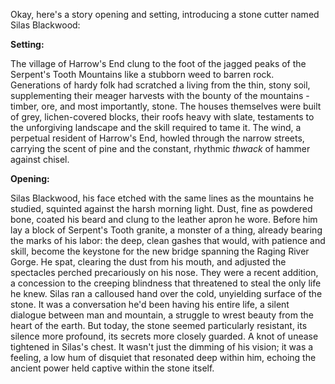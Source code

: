 Okay, here's a story opening and setting, introducing a stone cutter named Silas Blackwood:

**Setting:**

The village of Harrow's End clung to the foot of the jagged peaks of the Serpent's Tooth Mountains like a stubborn weed to barren rock. Generations of hardy folk had scratched a living from the thin, stony soil, supplementing their meager harvests with the bounty of the mountains - timber, ore, and most importantly, stone. The houses themselves were built of grey, lichen-covered blocks, their roofs heavy with slate, testaments to the unforgiving landscape and the skill required to tame it. The wind, a perpetual resident of Harrow's End, howled through the narrow streets, carrying the scent of pine and the constant, rhythmic *thwack* of hammer against chisel.

**Opening:**

Silas Blackwood, his face etched with the same lines as the mountains he studied, squinted against the harsh morning light. Dust, fine as powdered bone, coated his beard and clung to the leather apron he wore. Before him lay a block of Serpent's Tooth granite, a monster of a thing, already bearing the marks of his labor: the deep, clean gashes that would, with patience and skill, become the keystone for the new bridge spanning the Raging River Gorge. He spat, clearing the dust from his mouth, and adjusted the spectacles perched precariously on his nose. They were a recent addition, a concession to the creeping blindness that threatened to steal the only life he knew. Silas ran a calloused hand over the cold, unyielding surface of the stone. It was a conversation he'd been having his entire life, a silent dialogue between man and mountain, a struggle to wrest beauty from the heart of the earth. But today, the stone seemed particularly resistant, its silence more profound, its secrets more closely guarded. A knot of unease tightened in Silas's chest. It wasn't just the dimming of his vision; it was a feeling, a low hum of disquiet that resonated deep within him, echoing the ancient power held captive within the stone itself.
